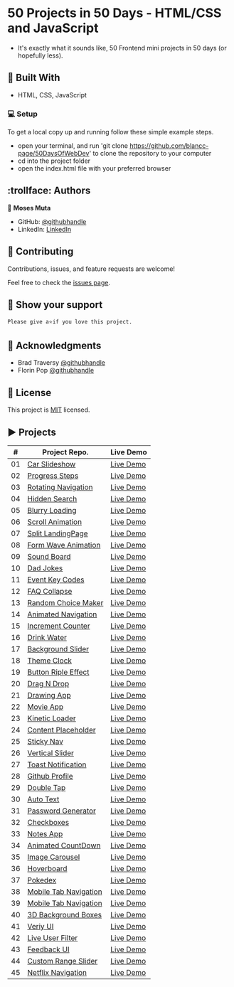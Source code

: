 # 50 Projects in 50 Days - HTML/CSS and JavaScript

- It's exactly what it sounds like, 50 Frontend mini projects in 50 days (or hopefully less).

## :hammer: Built With

- HTML, CSS, JavaScript

### :computer: Setup
To get a local copy up and running follow these simple example steps.

- open your terminal, and run 'git clone https://github.com/blancc-page/50DaysOfWebDev' to clone the repository to your computer  
- cd into the project folder
- open the index.html file with your preferred browser

## :trollface: Authors

👤 **Moses Muta**

- GitHub: [@githubhandle](https://github.com/blancc-page)
- LinkedIn: [LinkedIn](https://www.linkedin.com/in/moses-muta-0271a2218/)


## 🤝 Contributing

Contributions, issues, and feature requests are welcome!

Feel free to check the [issues page](../../issues/).

## :muscle: Show your support

    Please give a⭐️if you love this project.
## :raised_hands: Acknowledgments

- Brad Traversy [@githubhandle](https://github.com/bradtraversy)
- Florin Pop [@githubhandle](https://github.com/florinpop17)

## 📝 License

This project is [MIT](./MIT.md) licensed.

## ▶️ Projects


|  #  | Project Repo.                                                                                                                    | Live Demo                                                                         |
| :-: | --------------------------------------------------------------------------------------------------------------------------- | --------------------------------------------------------------------------------- |
| 01  | [Car Slideshow](https://github.com/blancc-page/50DaysOfWebDev/tree/main/car-slideshow)                             | [Live Demo](https://sad-wright-151ea6.netlify.app/)               |
| 02  | [Progress Steps](https://github.com/blancc-page/50DaysOfWebDev/tree/main/steps)                             | [Live Demo](https://awesome-montalcini-a5bd11.netlify.app/)               |
| 03  | [Rotating Navigation](https://github.com/blancc-page/50DaysOfWebDev/tree/main/rotating-navigation)                             | [Live Demo](https://eager-benz-6cf55c.netlify.app/)               |
| 04  | [Hidden Search](https://github.com/blancc-page/50DaysOfWebDev/tree/main/hidden-search-widget)                             | [Live Demo](https://fervent-wing-e1d5a3.netlify.app/)               |
| 05  | [Blurry Loading](https://github.com/blancc-page/50DaysOfWebDev/tree/main/blurry-loading)                             | [Live Demo](https://priceless-heyrovsky-35ba77.netlify.app/)               |
| 06  | [Scroll Animation](https://github.com/blancc-page/50DaysOfWebDev/tree/main/blurry-loading)                             | [Live Demo](https://priceless-tesla-ab1403.netlify.app/)               |
| 07  | [Split LandingPage](https://github.com/blancc-page/50DaysOfWebDev/tree/main/split-landingpage)                             | [Live Demo](https://kind-shannon-3f2c3e.netlify.app/)               |
| 08  | [Form Wave Animation](https://github.com/blancc-page/50DaysOfWebDev/tree/main/form-wave-animation)                             | [Live Demo](https://tender-pare-d18a46.netlify.app/)               |
| 09  | [Sound Board](https://github.com/blancc-page/50DaysOfWebDev/tree/main/sound-board)                             | [Live Demo](https://inspiring-lumiere-33f62e.netlify.app/)               |
| 10  | [Dad Jokes](https://github.com/blancc-page/50DaysOfWebDev/tree/main/dad-jokes)                             | [Live Demo](https://practical-kowalevski-95d770.netlify.app/)               |
| 11  | [Event Key Codes](https://github.com/blancc-page/50DaysOfWebDev/tree/main/event-key-codes)                             | [Live Demo](https://frosty-haibt-e21db7.netlify.app/)               |
| 12  | [FAQ Collapse](https://github.com/blancc-page/50DaysOfWebDev/tree/main/faq-collapse)                             | [Live Demo](https://angry-yalow-f5da5f.netlify.app/)               |
| 13  | [Random Choice Maker](https://github.com/blancc-page/50DaysOfWebDev/tree/main/choice-maker)                             | [Live Demo](https://upbeat-golick-92b8bd.netlify.app/)               |
| 14  | [Animated Navigation](https://github.com/blancc-page/50DaysOfWebDev/tree/main/animated-navigation)                             | [Live Demo](https://agitated-williams-0cc80d.netlify.app/)               |
| 15  | [Increment Counter](https://github.com/blancc-page/50DaysOfWebDev/tree/main/increment-counter)                             | [Live Demo](https://loving-joliot-c64760.netlify.app/)               |
| 16 | [Drink Water](https://github.com/blancc-page/50DaysOfWebDev/tree/main/drink-water)                             | [Live Demo](https://cocky-hoover-847ee3.netlify.app/)               |
| 17 | [Background Slider](https://github.com/blancc-page/50DaysOfWebDev/tree/main/background-slider)                             | [Live Demo](https://mystifying-bartik-fd27c7.netlify.app/)               |
| 18 | [Theme Clock](https://github.com/blancc-page/50DaysOfWebDev/tree/main/theme-clock)                             | [Live Demo](https://festive-liskov-de434d.netlify.app/)               |
| 19 | [Button Riple Effect](https://github.com/blancc-page/50DaysOfWebDev/tree/main/button-ripple-effect)                             | [Live Demo](https://distracted-shockley-f57775.netlify.app/)               |
| 20 | [Drag N Drop](https://github.com/blancc-page/50DaysOfWebDev/tree/main/drag-n-drop)                             | [Live Demo](https://ecstatic-pike-4d7bb4.netlify.app/)               |
| 21 | [Drawing App](https://github.com/blancc-page/50DaysOfWebDev/tree/main/drawing-app)                             | [Live Demo](https://inspiring-perlman-36c475.netlify.app/)               |
| 22 | [Movie App](https://github.com/blancc-page/50DaysOfWebDev/tree/main/movie-app)                             | [Live Demo](https://nifty-heyrovsky-a51b68.netlify.app/)               |
| 23 | [Kinetic Loader](https://github.com/blancc-page/50DaysOfWebDev/tree/main/kinetic-loader)                             | [Live Demo](https://stupefied-panini-841f22.netlify.app/)               |
| 24 | [Content Placeholder](https://github.com/blancc-page/50DaysOfWebDev/tree/main/content-placeholder)                             | [Live Demo](https://stoic-ritchie-21364a.netlify.app/)               |
| 25 | [Sticky Nav](https://github.com/blancc-page/50DaysOfWebDev/tree/main/sticky-nav)                             | [Live Demo](https://angry-dubinsky-6d8204.netlify.app/)               |
| 26 | [Vertical Slider](https://github.com/blancc-page/50DaysOfWebDev/tree/main/vertical-slider)                             | [Live Demo](https://inspiring-kowalevski-18a863.netlify.app/)               |
| 27 | [Toast Notification](https://github.com/blancc-page/50DaysOfWebDev/tree/main/toast-notification)                             | [Live Demo](https://happy-golick-0d70b7.netlify.app/)               |
| 28 | [Github Profile](https://github.com/blancc-page/50DaysOfWebDev/tree/main/github-profile)                             | [Live Demo](https://hopeful-thompson-6326f9.netlify.app/)               |
| 29 | [Double Tap](https://github.com/blancc-page/50DaysOfWebDev/tree/main/double-tap)                             | [Live Demo](https://eloquent-knuth-dfe2f3.netlify.app/)               |
| 30 | [Auto Text](https://github.com/blancc-page/50DaysOfWebDev/tree/main/auto-text)                             | [Live Demo](https://stoic-engelbart-eff22d.netlify.app/)               |
| 31 | [Password Generator](https://github.com/blancc-page/50DaysOfWebDev/tree/main/password-generator)                             | [Live Demo](https://happy-payne-764ca3.netlify.app/)               |
| 32 | [Checkboxes](https://github.com/blancc-page/50DaysOfWebDev/tree/main/checkboxes)                             | [Live Demo](https://frosty-booth-9db404.netlify.app/)               |
| 33 | [Notes App](https://github.com/blancc-page/50DaysOfWebDev/tree/main/notes-app)                             | [Live Demo](https://objective-kepler-53192f.netlify.app/)               |
| 34 | [Animated CountDown](https://github.com/blancc-page/50DaysOfWebDev/tree/main/animated-countdown)                             | [Live Demo](https://cranky-allen-d6788c.netlify.app/)               |
| 35 | [Image Carousel](https://github.com/blancc-page/50DaysOfWebDev/tree/main/image-carousel)                             | [Live Demo](https://agitated-euler-ffbc31.netlify.app/)               |
| 36 | [Hoverboard](https://github.com/blancc-page/50DaysOfWebDev/tree/main/hover-board)                             | [Live Demo](https://compassionate-ptolemy-34db3d.netlify.app/)               |
| 37 | [Pokedex](https://github.com/blancc-page/50DaysOfWebDev/tree/main/pokedex)                             | [Live Demo](https://trusting-aryabhata-519c6b.netlify.app/)               |
| 38 | [Mobile Tab Navigation](https://github.com/blancc-page/50DaysOfWebDev/tree/main/mobile-tab-navigation)                             | [Live Demo](https://compassionate-goldstine-6749b2.netlify.app/)               |
| 39 | [Mobile Tab Navigation](https://github.com/blancc-page/50DaysOfWebDev/tree/main/password-strength-background)                             | [Live Demo](https://ecstatic-leavitt-607924.netlify.app/)               |
| 40 | [3D Background Boxes](https://github.com/blancc-page/50DaysOfWebDev/tree/main/background-boxes)                             | [Live Demo](https://inspiring-liskov-535e2c.netlify.app/)               |
| 41 | [Veriy UI](https://github.com/blancc-page/50DaysOfWebDev/tree/main/verify-ui)                             | [Live Demo](https://condescending-almeida-f14693.netlify.app/)               |
| 42 | [Live User Filter](https://github.com/blancc-page/50DaysOfWebDev/tree/main/live-user-filter)                             | [Live Demo](https://suspicious-allen-6308d9.netlify.app/)               |
| 43 | [Feedback UI](https://github.com/blancc-page/50DaysOfWebDev/tree/main/feedback-ui)                             | [Live Demo](https://condescending-kirch-4652f6.netlify.app/)               |
| 44 | [Custom Range Slider](https://github.com/blancc-page/50DaysOfWebDev/tree/main/custom-range-slider)                             | [Live Demo](https://romantic-saha-e3f7d9.netlify.app/)               |
| 45 | [Netflix Navigation](https://github.com/blancc-page/50DaysOfWebDev/tree/main/netfix-navigation)                             | [Live Demo](https://loving-mclean-afc637.netlify.app/)               |


